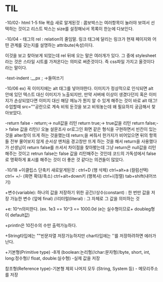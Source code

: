 # TIL

-10/02- html 1-5 file 복습 새로 알게된것 : 콤보박스는 여러항목이 눌러야 보여서 선택하는 것이고 리스트 박스는 size를 설정해놔서 목록이 한눈에 다보인다.

-10/04 -<link> 태그의 rel : relation의 줄임말. 링크 태그에 달리는 링크가 현재 페이지와 어떤 관계를 갖는지를 설명하는 attribute(속성)이다.
<link rel="stylesheet" type="text/css" href="css1.css"> 이것을 보고 찾아보게 되었는데 rel 뒤에 오는 말은 여러개가 있다. 그 중에 stylesheet라는 것은 스타일 시트를 가져온다는 의미로 써준것이다. 즉 css파일 가지고 올것이다 라는 말이다.

-text-indent :__px ; ->들여쓰기

-10/06
ex)<img alt="" src="../images/image001.jpg">
꼭 이미지에는 alt 태그를 넣어야한다. 이미지가 정상적으로 인식되면 alt 안에 있던 텍스트 대신 이미지가 노출되지만, 만약 서버에 이상이 생겼다던지 혹은 이미지가 손상되었다면 이미지 대신 해당 메뉴가 뭔지 알 수 있게 해주는 것이 바로 alt 태그!
수업할때 src=""공란으로 계속 비워 둔것을 보고 비워놓는데 왜 필요하지 궁금해서 찾아보았다.

-return false - return;-> null값을 리턴  return true;-> true값을 리턴  return false;-> false 값을 리턴//
오늘 설문조사 or로그인 화면 같은 형식을 구현하면서 빈칸이 있는 것을 alter창이 뜨게 하는 것을했는데 return;을 써줘서 한가지가 비어있으면 뒤의 항목들 전부 물어보지 않게 순서상 맨처음 경고창만 뜨게 하는 것을 해서 return을 사용했다가 선생님이 return false를 쓰셔서 차이점을 찾아봤는데 그냥 return은 null값을 리턴해주는 것이고 retrun false는 false 값을 리턴해주는 것인데 
코드의 가독성에서 false로 명확하게 표시를 해주는 것이 더 좋은 것 같다는 의견들이 많았다.

-10/18
+이클립스 단축키 새로알게된것 : ctrl+D (행 삭제) ctrl+alt+a (컬럼선택) ctrl+ +/- (화면 확대/축소) ctrl+alt+down키 (행복사) ctrl+i(정렬) tab+shift(내어쓰기)

+변수(variable): 하나의 값을 저장하기 위한 공간//상수(constant) : 한 번만 값을 저장 가능한 변수 (앞에 final) //리터럴(literal) : 그 자체로 그 값을 의미하는 것

+e: 10^n의미한다. (ex. 1e3 == 10^3 == 1000.0d (e는 실수형이므로+ doubleg형이 default값)

+println은 10진수의 수만 출력가능하다.

+String타입에는 ""빈문자열 저장가능하지만  char타입에는 ''를 저장하려하면 에러가 난다.

+기본형(Primitive type) -8개 (boolean:논리형//char:문자형//byte, short, int, long:정수형//
float, double:실수형) -실제 값을 저장

참조형(Reference type)-기본형 제외 나머지 모두 (String, System 등) - 메모리주소를 저장


